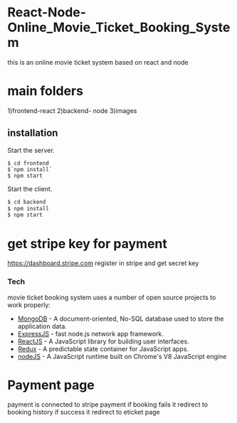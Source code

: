 # React-Node-Online_Movie_Ticket_Booking_System
this is an online movie ticket system based on react and node

# main folders
1)frontend-react
2)backend- node
3)images

## installation
Start the server.

```
$ cd frontend 
$`npm install` 
$ npm start
```

Start the client.

```sh
$ cd backend 
$ npm install 
$ npm start
```


# get stripe key for payment
https://dashboard.stripe.com
register in stripe and get secret key


### Tech
movie ticket booking system uses a number of open source projects to work properly:
* [MongoDB](https://www.mongodb.com/) - A document-oriented, No-SQL database used to store the application data.
* [ExpressJS](https://expressjs.com/) - fast node.js network app framework.
* [ReactJS](https://reactjs.org/) - A JavaScript library for building user interfaces.
* [Redux](https://redux.js.org/) - A predictable state container for JavaScript apps.
* [nodeJS](https://nodejs.org/) - A JavaScript runtime built on Chrome's V8 JavaScript engine


# Payment page
payment is connected to stripe payment if booking fails it redirect to booking history
if success it redirect to eticket page